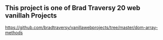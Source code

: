 ## This project is one of Brad Traversy 20 web vanillah Projects

https://github.com/bradtraversy/vanillawebprojects/tree/master/dom-array-methods
